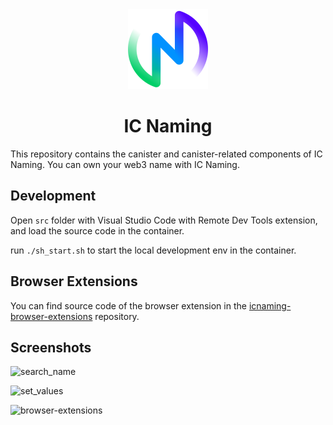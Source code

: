 <div align="center">
<img src="asset/icnaming_logo.png" width="128" >
<h1>IC Naming</h1>
</div>

This repository contains the canister and canister-related components of IC Naming. 
You can own your web3 name with IC Naming.

## Development

Open `src` folder with Visual Studio Code with Remote Dev Tools extension, and load the source code in the container.

run `./sh_start.sh` to start the local development env in the container.

## Browser Extensions

You can find source code of the browser extension in the [icnaming-browser-extensions](https://github.com/IC-Naming/icnaming-browser-extensions) repository.

## Screenshots

![search_name](https://github.com/IC-Naming/icnaming-browser-extensions/releases/download/v0.1.0/search_name.gif)

![set_values](https://github.com/IC-Naming/icnaming-browser-extensions/releases/download/v0.1.0/set.gif)

![browser-extensions](https://github.com/IC-Naming/icnaming-browser-extensions/releases/download/v0.1.0/browser-extensions.gif)
